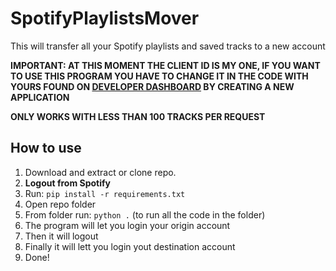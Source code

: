 # SpotifyPlaylistsMover

This will transfer all your Spotify playlists and saved tracks to a new account

**IMPORTANT: AT THIS MOMENT THE CLIENT ID IS MY ONE, IF YOU WANT TO USE THIS PROGRAM YOU HAVE TO CHANGE IT IN THE CODE WITH YOURS FOUND ON [DEVELOPER DASHBOARD](https://developer.spotify.com/dashboard) BY CREATING A NEW APPLICATION**

**ONLY WORKS WITH LESS THAN 100 TRACKS PER REQUEST**

## How to use

1. Download and extract or clone repo.
2. **Logout from Spotify**
3. Run: `pip install -r requirements.txt`
4. Open repo folder
5. From folder run: `python .` (to run all the code in the folder)
6. The program will let you login your origin account
7. Then it will logout
8. Finally it will lett you login yout destination account
9. Done!
